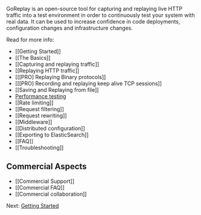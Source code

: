 GoReplay is an open-source tool for capturing and replaying live HTTP traffic into a test environment in order to continuously test your system with real data. It can be used to increase confidence in code deployments, configuration changes and infrastructure changes.

Read for more info:

* [[Getting Started]]
* [[The Basics]]
* [[Capturing and replaying traffic]]
* [[Replaying HTTP traffic]]
* [[[PRO] Replaying Binary protocols]]
* [[[PRO] Recording and replaying keep alive TCP sessions]]
* [[Saving and Replaying from file]]
* [Performance testing](https://github.com/buger/gor/wiki/Saving-and-Replaying-from-file#performance-testing)
* [[Rate limiting]]
* [[Request filtering]]
* [[Request rewriting]]
* [[Middleware]]
* [[Distributed configuration]]
* [[Exporting to ElasticSearch]]
* [[FAQ]]
* [[Troubleshooting]]

## Commercial Aspects

* [[Commercial Support]]
* [[Commercial FAQ]]
* [[Commercial collaboration]]


Next: [Getting Started](Getting-Started)
